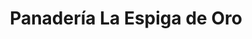 ---
title: "Panadería La Espiga de Oro"
url: /carupano/panaderia-la-espiga-de-oro/
shop: panadería
---
